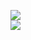 [![](https://img.shields.io/badge/Made%20With-Github%20Spray-lightgrey.svg?style=for-the-badge&logo=github)](https://github.com/Annihil/github-spray#10612)  
[![](https://i.imgur.com/2DrTn0Z.gif)](https://github.com/Annihil/github-spray)